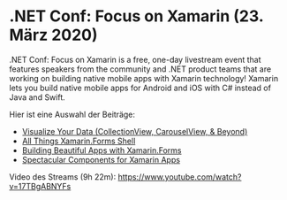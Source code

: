# .NET Conf: Focus on Xamarin (23. März 2020)

.NET Conf: Focus on Xamarin is a free, one-day livestream event that features speakers from the
community and .NET product teams that are working on building native mobile apps with Xamarin
technology! Xamarin lets you build native mobile apps for Android and iOS with C# instead of
Java and Swift.

Hier ist eine Auswahl der Beiträge:

- [Visualize Your Data (CollectionView, CarouselView, & Beyond)](https://www.youtube.com/watch?v=n9uNCRaH00M)
- [All Things Xamarin.Forms Shell](https://www.youtube.com/watch?v=scpNRhaXfXY)
- [Building Beautiful Apps with Xamarin.Forms](https://www.youtube.com/watch?v=z4LiPa8ixyQ)
- [Spectacular Components for Xamarin Apps](https://www.youtube.com/watch?v=AB9PycndUbA)

Video des Streams (9h 22m): https://www.youtube.com/watch?v=17TBgABNYFs
